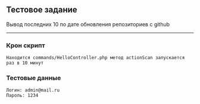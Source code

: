 Тестовое задание
------------

Вывод последних 10 по дате обновления репозиториев с github

------------

### Крон скрипт

~~~
Находится commands/HelloController.php метод actionScan запускается раз в 10 минут
~~~

### Тестовые данные

~~~
Логин: admin@mail.ru
Пароль: 1234
~~~